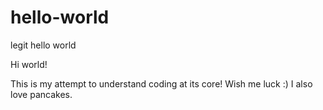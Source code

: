 # hello-world
legit hello world

Hi world!

This is my attempt to understand coding at its core! Wish me luck :)
I also love pancakes.
